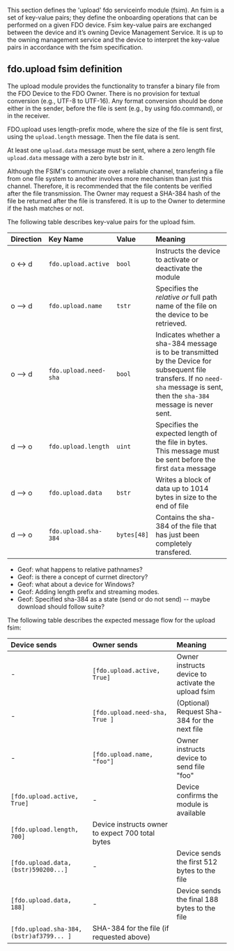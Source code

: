 This section defines the 'upload' fdo serviceinfo module (fsim). An fsim is a set of key-value pairs; they define the 
onboarding operations that can be performed on a given FDO device. Fsim key-value pairs are exchanged between the device and it’s owning Device Management Service. It is up to the owning management service and the
device to interpret the key-value pairs in accordance with the fsim specification.

## fdo.upload fsim definition
The upload module provides the functionality to transfer a binary file from the FDO Device to the FDO Owner. There is no provision for textual conversion (e.g., UTF-8 to UTF-16).  Any format conversion should be done either in the sender, before the file is sent (e.g., by using fdo.command), or in the receiver.  

FDO.upload uses length-prefix mode, where the size of the file is sent first, using the `upload.length` message.  Then the file data is sent.  

At least one `upload.data` message must be sent, where a zero length file `upload.data` message with a zero byte bstr in it.

Although the FSIM's communicate over a reliable channel, transfering a file from one file system to another involves more mechanism than just this channel.  Therefore, it is recommended that the file contents be verified after the file transmission.  The Owner may request a SHA-384 hash of the file be returned after the file is transfered.  It is up to the Owner to determine if the hash matches or not.

The following table describes key-value pairs for the upload fsim.


| Direction | Key Name                      | Value                      | Meaning   |
|:----------|:------------------------------|:---------------------------|:----------|
| o <-> d   | `fdo.upload.active` | `bool` | Instructs the device to activate or deactivate the module  | 
| o --> d   | `fdo.upload.name` | `tstr` | Specifies the *relative or* full path name of the file on the device to be retrieved.   |
| o --> d   | `fdo.upload.need-sha` | `bool` | Indicates whether a sha-384 message is to be transmitted by the Device for subsequent file transfers.  If no `need-sha` message is sent, then the `sha-384` message is never sent. |
| d --> o   | `fdo.upload.length` | `uint` | Specifies the expected length of the file in bytes.  This message must be sent before the first `data` message | 
| d --> o   | `fdo.upload.data` | `bstr` | Writes a block of data up to 1014 bytes in size to the end of file  | 
| d --> o   | `fdo.upload.sha-384` | `bytes[48]` | Contains the sha-384 of the file that has just been completely transfered. |

* Geof: what happens to relative pathnames?
* Geof: is there a concept of currnet directory?
* Geof: what about a device for Windows?
* Geof: Adding length prefix and streaming modes.
* Geof: Specified sha-384 as a state (send or do not send) -- maybe download should follow suite?

The following table describes the expected message flow for the upload fsim:

| Device sends  | Owner sends | Meaning   |
|:----------------------|:----------------------------------|:------------------------|
| -  | `[fdo.upload.active, True]` | Owner instructs device to activate the upload fsim  | 
| - | `[fdo.upload.need-sha, True ]` |  (Optional) Request Sha-384 for the next file | 
| - | `[fdo.upload.name, "foo"]` |  Owner instructs device to send file "foo" | 
| `[fdo.upload.active, True]` | - | Device confirms the module is available | 
| `[fdo.upload.length, 700]` |  Device instructs owner to expect 700 total bytes | 
| `[fdo.upload.data,  (bstr)590200...]` | - |  Device sends the first 512 bytes to the file | 
| `[fdo.upload.data, 188]` | - |  Device sends the final 188 bytes to the file | 
| `[fdo.upload.sha-384, (bstr)af3799... ]` |  SHA-384 for the file (if requested above) | 

